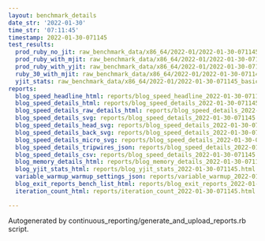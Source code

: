 ```yaml
---
layout: benchmark_details
date_str: '2022-01-30'
time_str: '07:11:45'
timestamp: 2022-01-30-071145
test_results:
  prod_ruby_no_jit: raw_benchmark_data/x86_64/2022-01/2022-01-30-071145_basic_benchmark_prod_ruby_no_jit.json
  prod_ruby_with_mjit: raw_benchmark_data/x86_64/2022-01/2022-01-30-071145_basic_benchmark_prod_ruby_with_mjit.json
  prod_ruby_with_yjit: raw_benchmark_data/x86_64/2022-01/2022-01-30-071145_basic_benchmark_prod_ruby_with_yjit.json
  ruby_30_with_mjit: raw_benchmark_data/x86_64/2022-01/2022-01-30-071145_basic_benchmark_ruby_30_with_mjit.json
  yjit_stats: raw_benchmark_data/x86_64/2022-01/2022-01-30-071145_basic_benchmark_yjit_stats.json
reports:
  blog_speed_headline_html: reports/blog_speed_headline_2022-01-30-071145.html
  blog_speed_details_html: reports/blog_speed_details_2022-01-30-071145.html
  blog_speed_details_raw_details_html: reports/blog_speed_details_2022-01-30-071145.raw_details.html
  blog_speed_details_svg: reports/blog_speed_details_2022-01-30-071145.svg
  blog_speed_details_head_svg: reports/blog_speed_details_2022-01-30-071145.head.svg
  blog_speed_details_back_svg: reports/blog_speed_details_2022-01-30-071145.back.svg
  blog_speed_details_micro_svg: reports/blog_speed_details_2022-01-30-071145.micro.svg
  blog_speed_details_tripwires_json: reports/blog_speed_details_2022-01-30-071145.tripwires.json
  blog_speed_details_csv: reports/blog_speed_details_2022-01-30-071145.csv
  blog_memory_details_html: reports/blog_memory_details_2022-01-30-071145.html
  blog_yjit_stats_html: reports/blog_yjit_stats_2022-01-30-071145.html
  variable_warmup_warmup_settings_json: reports/variable_warmup_2022-01-30-071145.warmup_settings.json
  blog_exit_reports_bench_list_html: reports/blog_exit_reports_2022-01-30-071145.bench_list.html
  iteration_count_html: reports/iteration_count_2022-01-30-071145.html

---
```

Autogenerated by continuous_reporting/generate_and_upload_reports.rb script.
